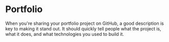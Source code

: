 # Portfolio
When you're sharing your portfolio project on GitHub, a good description is key to making it stand out. It should quickly tell people what the project is, what it does, and what technologies you used to build it.
